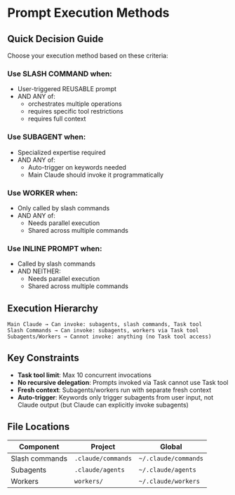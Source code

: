# Prompt Execution Methods

## Quick Decision Guide

Choose your execution method based on these criteria:

### Use SLASH COMMAND when:
- User-triggered REUSABLE prompt
- AND ANY of:
  - orchestrates multiple operations
  - requires specific tool restrictions
  - requires full context

### Use SUBAGENT when:
- Specialized expertise required
- AND ANY of:
  - Auto-trigger on keywords needed
  - Main Claude should invoke it programmatically

### Use WORKER when:
- Only called by slash commands
- AND ANY of:
  - Needs parallel execution
  - Shared across multiple commands

### Use INLINE PROMPT when:
- Called by slash commands
- AND NEITHER:
  - Needs parallel execution
  - Shared across multiple commands

## Execution Hierarchy

```
Main Claude → Can invoke: subagents, slash commands, Task tool
Slash Commands → Can invoke: subagents, workers via Task tool
Subagents/Workers → Cannot invoke: anything (no Task tool access)
```

## Key Constraints

- **Task tool limit**: Max 10 concurrent invocations
- **No recursive delegation**: Prompts invoked via Task cannot use Task tool
- **Fresh context**: Subagents/workers run with separate fresh context
- **Auto-trigger**: Keywords only trigger subagents from user input, not Claude output (but Claude can explicitly invoke subagents)

 ## File Locations
  | Component | Project | Global |
  |-----------|---------|--------|
  | Slash commands | `.claude/commands` | `~/.claude/commands` |
  | Subagents | `.claude/agents` | `~/.claude/agents` |
  | Workers | `workers/` | `~/.claude/workers` |